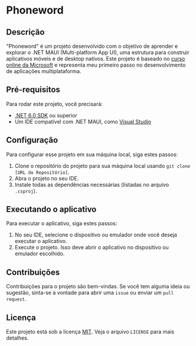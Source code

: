 # Phoneword

## Descrição
"Phoneword" é um projeto desenvolvido com o objetivo de aprender e explorar o .NET MAUI (Multi-platform App UI), uma estrutura para construir aplicativos móveis e de desktop nativos. Este projeto é baseado no [curso online da Microsoft](https://learn.microsoft.com/en-us/training/modules/build-mobile-and-desktop-apps/4-exercise-create-your-first-maui-app) e representa meu primeiro passo no desenvolvimento de aplicações multiplataforma.

## Pré-requisitos
Para rodar este projeto, você precisará:
- [.NET 6.0 SDK](https://dotnet.microsoft.com/download) ou superior
- Um IDE compatível com .NET MAUI, como [Visual Studio](https://visualstudio.microsoft.com/)

## Configuração
Para configurar esse projeto em sua máquina local, siga estes passos:
1. Clone o repositório do projeto para sua máquina local usando `git clone [URL do Repositório]`.
2. Abra o projeto no seu IDE.
3. Instale todas as dependências necessárias (listadas no arquivo `.csproj`).

## Executando o aplicativo
Para executar o aplicativo, siga estes passos:
1. No seu IDE, selecione o dispositivo ou emulador onde você deseja executar o aplicativo.
2. Execute o projeto. Isso deve abrir o aplicativo no dispositivo ou emulador escolhido.

## Contribuições
Contribuições para o projeto são bem-vindas. Se você tem alguma ideia ou sugestão, sinta-se à vontade para abrir uma `issue` ou enviar um `pull request`.

## Licença
Este projeto está sob a licença [MIT](LICENSE). Veja o arquivo `LICENSE` para mais detalhes.
